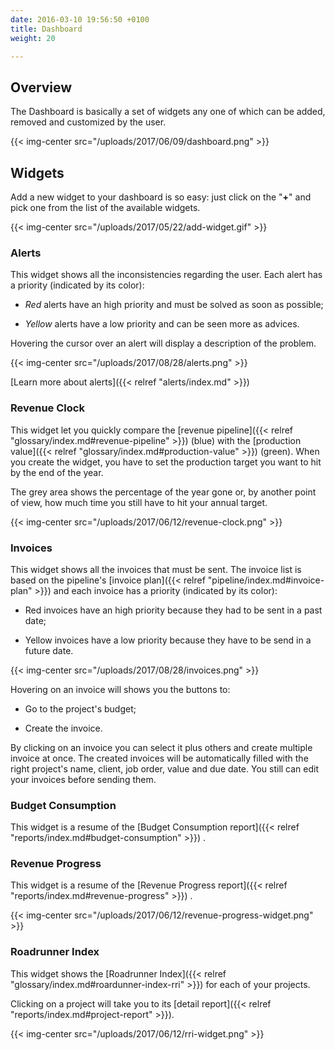 ```yaml
---
date: 2016-03-10 19:56:50 +0100
title: Dashboard
weight: 20

---
```

## Overview

The Dashboard is basically a set of widgets any one of which can be added, removed and customized by the user.

{{< img-center src="/uploads/2017/06/09/dashboard.png" >}}

## Widgets

Add a new widget to your dashboard is so easy: just click on the "**+**" and pick one from the list of the available widgets.

{{< img-center src="/uploads/2017/05/22/add-widget.gif" >}}

### Alerts

This widget shows all the inconsistencies regarding the user. Each alert has a priority (indicated by its color):

* *Red* alerts have an high priority and must be solved as soon as possible;

* *Yellow* alerts have a low priority and can be seen more as advices.

Hovering the cursor over an alert will display a description of the problem.

{{< img-center src="/uploads/2017/08/28/alerts.png" >}}

[Learn more about alerts]({{< relref "alerts/index.md" >}})

### Revenue Clock

This widget let you quickly compare the [revenue pipeline]({{< relref "glossary/index.md#revenue-pipeline" >}}) (blue) with the [production value]({{< relref "glossary/index.md#production-value" >}}) (green). When you create the widget, you have to set the production target you want to hit by the end of the year.

The grey area shows the percentage of the year gone or, by another point of view, how much time you still have to hit your annual target.

{{< img-center src="/uploads/2017/06/12/revenue-clock.png" >}}

### Invoices

This widget shows all the invoices that must be sent. The invoice list is based on the pipeline's [invoice plan]({{< relref "pipeline/index.md#invoice-plan" >}}) and each invoice has a priority (indicated by its color):

* Red invoices have an high priority because they had to be sent in a past date;

* Yellow invoices have a low priority because they have to be send in a future date.

{{< img-center src="/uploads/2017/08/28/invoices.png" >}}

Hovering on an invoice will shows you the buttons to:

* Go to the project's budget;

* Create the invoice.

By clicking on an invoice you can select it plus others and create multiple invoice at once. The created invoices will be automatically filled with the right project's name, client, job order, value and due date. You still can edit your invoices before sending them.

### Budget Consumption

This widget is a resume of the [Budget Consumption report]({{< relref "reports/index.md#budget-consumption" >}}) .

### Revenue Progress

This widget is a resume of the [Revenue Progress report]({{< relref "reports/index.md#revenue-progress" >}}) .

{{< img-center src="/uploads/2017/06/12/revenue-progress-widget.png" >}}

### Roadrunner Index

This widget shows the [Roadrunner Index]({{< relref "glossary/index.md#roardunner-index-rri" >}}) for each of your projects.

Clicking on a project will take you to its [detail report]({{< relref "reports/index.md#project-report" >}}).

{{< img-center src="/uploads/2017/06/12/rri-widget.png" >}}